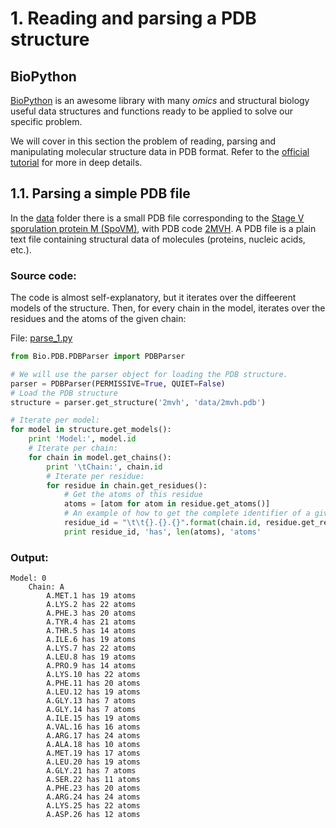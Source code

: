 # 1. Reading and parsing a PDB structure

## BioPython

[BioPython](http://biopython.org/) is an awesome library with many *omics* and structural biology useful data structures and functions ready to be applied to solve our specific problem. 

We will cover in this section the problem of reading, parsing and manipulating molecular structure data in PDB format. Refer to the [official tutorial](http://biopython.org/DIST/docs/tutorial/Tutorial.html#htoc158) for more in deep details.

## 1.1. Parsing a simple PDB file

In the [data](data/) folder there is a small PDB file corresponding to the [Stage V sporulation protein M (SpoVM)](http://www.rcsb.org/structure/2MVH), with PDB code [2MVH](data/2mvh.pdb). A PDB file is a plain text file containing structural data of molecules (proteins, nucleic acids, etc.).

### Source code:

The code is almost self-explanatory, but it iterates over the diffeerent models of the structure. Then, for every chain in the model, iterates over the residues and the atoms of the given chain:

File: [parse_1.py](parse_1.py)

```python
from Bio.PDB.PDBParser import PDBParser

# We will use the parser object for loading the PDB structure.
parser = PDBParser(PERMISSIVE=True, QUIET=False)
# Load the PDB structure
structure = parser.get_structure('2mvh', 'data/2mvh.pdb')

# Iterate per model:
for model in structure.get_models():
    print 'Model:', model.id
    # Iterate per chain:
    for chain in model.get_chains():
        print '\tChain:', chain.id
        # Iterate per residue:
        for residue in chain.get_residues():
            # Get the atoms of this residue
            atoms = [atom for atom in residue.get_atoms()]
            # An example of how to get the complete identifier of a given residue
            residue_id = "\t\t{}.{}.{}".format(chain.id, residue.get_resname(), residue.get_id()[1])
            print residue_id, 'has', len(atoms), 'atoms'

```

### Output:

```
Model: 0
	Chain: A
		A.MET.1 has 19 atoms
		A.LYS.2 has 22 atoms
		A.PHE.3 has 20 atoms
		A.TYR.4 has 21 atoms
		A.THR.5 has 14 atoms
		A.ILE.6 has 19 atoms
		A.LYS.7 has 22 atoms
		A.LEU.8 has 19 atoms
		A.PRO.9 has 14 atoms
		A.LYS.10 has 22 atoms
		A.PHE.11 has 20 atoms
		A.LEU.12 has 19 atoms
		A.GLY.13 has 7 atoms
		A.GLY.14 has 7 atoms
		A.ILE.15 has 19 atoms
		A.VAL.16 has 16 atoms
		A.ARG.17 has 24 atoms
		A.ALA.18 has 10 atoms
		A.MET.19 has 17 atoms
		A.LEU.20 has 19 atoms
		A.GLY.21 has 7 atoms
		A.SER.22 has 11 atoms
		A.PHE.23 has 20 atoms
		A.ARG.24 has 24 atoms
		A.LYS.25 has 22 atoms
		A.ASP.26 has 12 atoms
```